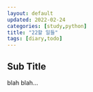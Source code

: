 ```yaml
---
layout: default
updated: 2022-02-24
categories: [study,python]
title: "22할 일들"
tags: [diary,todo]
---
```


## Sub Title

blah blah...